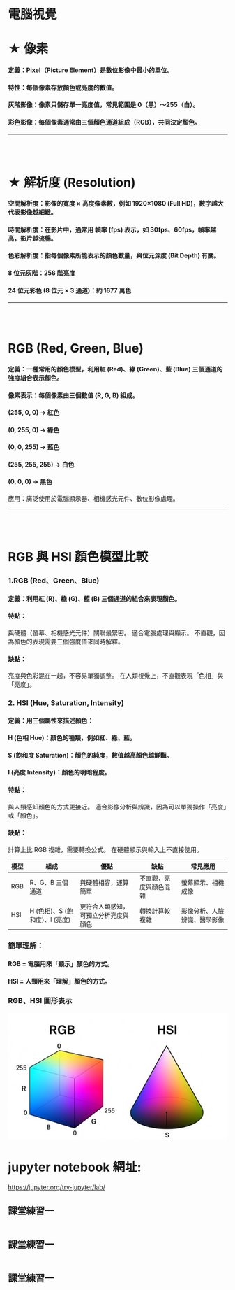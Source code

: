 # 電腦視覺

# ★ 像素
#### 定義：Pixel（Picture Element）是數位影像中最小的單位。
#### 特性：每個像素存放顏色或亮度的數值。
#### 灰階影像：像素只儲存單一亮度值，常見範圍是 0（黑）～255（白）。
#### 彩色影像：每個像素通常由三個顏色通道組成（RGB），共同決定顏色。

<hr><br><br>

# ★ 解析度 (Resolution)
#### 空間解析度：影像的寬度 × 高度像素數，例如 1920×1080 (Full HD)，數字越大代表影像越細緻。
#### 時間解析度：在影片中，通常用 幀率 (fps) 表示，如 30fps、60fps，幀率越高，影片越流暢。
#### 色彩解析度：指每個像素所能表示的顏色數量，與位元深度 (Bit Depth) 有關。
#### 8 位元灰階：256 階亮度
#### 24 位元彩色 (8 位元 × 3 通道)：約 1677 萬色

<hr><br><br>

# RGB (Red, Green, Blue)
#### 定義：一種常用的顏色模型，利用紅 (Red)、綠 (Green)、藍 (Blue) 三個通道的強度組合表示顏色。
#### 像素表示：每個像素由三個數值 (R, G, B) 組成。
#### (255, 0, 0) → 紅色
#### (0, 255, 0) → 綠色
#### (0, 0, 255) → 藍色
#### (255, 255, 255) → 白色
#### (0, 0, 0) → 黑色

應用：廣泛使用於電腦顯示器、相機感光元件、數位影像處理。

<hr><br><br>

# RGB 與 HSI 顏色模型比較
### 1.RGB (Red、Green、Blue) 
#### 定義：利用紅 (R)、綠 (G)、藍 (B) 三個通道的組合來表現顏色。
#### 特點：
與硬體（螢幕、相機感光元件）關聯最緊密。
適合電腦處理與顯示。
不直觀，因為顏色的表現需要三個強度值來同時解釋。
#### 缺點：
亮度與色彩混在一起，不容易單獨調整。
在人類視覺上，不直觀表現「色相」與「亮度」。

### 2. HSI (Hue, Saturation, Intensity)
#### 定義：用三個屬性來描述顏色：
#### H (色相 Hue)：顏色的種類，例如紅、綠、藍。
#### S (飽和度 Saturation)：顏色的純度，數值越高顏色越鮮豔。
#### I (亮度 Intensity)：顏色的明暗程度。

#### 特點：
與人類感知顏色的方式更接近。
適合影像分析與辨識，因為可以單獨操作「亮度」或「顏色」。
#### 缺點：
計算上比 RGB 複雜，需要轉換公式。
在硬體顯示與輸入上不直接使用。

| 模型 | 組成 | 優點 | 缺點 | 常見應用 |
|-----|------|------|------|----------|
|RGB	|R、G、B 三個通道 |與硬體相容，運算簡單 | 不直觀，亮度與顏色混雜 | 螢幕顯示、相機成像 |
|HSI	|H (色相)、S (飽和度)、I (亮度) | 更符合人類感知，可獨立分析亮度與顏色 |轉換計算較複雜 | 影像分析、人臉辨識、醫學影像|


### 簡單理解：
#### RGB = 電腦用來「顯示」顏色的方式。
#### HSI = 人類用來「理解」顏色的方式。

### RGB、HSI 圖形表示 <br>
<img src="RGB_HSI.jpg" />


# jupyter notebook 網址:
https://jupyter.org/try-jupyter/lab/

## 課堂練習一
```

```

## 課堂練習一
```

```

## 課堂練習一
```

```
